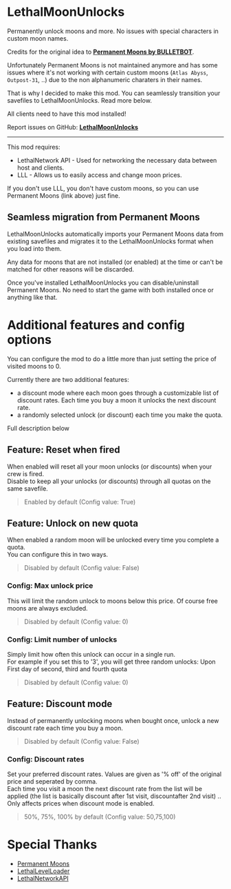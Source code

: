 # LethalMoonUnlocks

Permanently unlock moons and more. No issues with special characters in custom moon names.

Credits for the original idea to [**Permanent Moons by BULLETBOT**](https://thunderstore.io/c/lethal-company/p/BULLETBOT/Permanent_Moons/).

Unfortunately Permanent Moons is not maintained anymore and has some issues where it's not working with certain custom moons (`Atlas Abyss`, `Outpost-31`, ..) due to the non alphanumeric charaters in their names.

That is why I decided to make this mod. You can seamlessly transition your savefiles to LethalMoonUnlocks. Read more below.

All clients need to have this mod installed!

Report issues on GitHub: [**LethalMoonUnlocks**](https://github.com/YoBii/LethalMoonUnlocks)

---
This mod requires:
- LethalNetwork API - Used for networking the necessary data between host and clients.
- LLL - Allows us to easily access and change moon prices.

If you don't use LLL, you don't have custom moons, so you can use Permanent Moons (link above) just fine.

## Seamless migration from Permanent Moons
LethalMoonUnlocks automatically imports your Permanent Moons data from existing savefiles and migrates it to the LethalMoonUnlocks format when you load into them.

Any data for moons that are not installed (or enabled) at the time or can't be matched for other reasons will be discarded.

Once you've installed LethalMoonUnlocks you can disable/uninstall Permanent Moons. No need to start the game with both installed once or anything like that.

# Additional features and config options
You can configure the mod to do a little more than just setting the price of visited moons to 0.  

Currently there are two additional features:
- a discount mode where each moon goes through a customizable list of discount rates. Each time you buy a moon it unlocks the next discount rate.
- a randomly selected unlock (or discount) each time you make the quota.

Full description below

## Feature: Reset when fired

When enabled will reset all your moon unlocks (or discounts) when your crew is fired.  
Disable to keep all your unlocks (or discounts) through all quotas on the same savefile.
> Enabled by default (Config value: True)

## Feature: Unlock on new quota  
When enabled a random moon will be unlocked every time you complete a quota.  
You can configure this in two ways. 
> Disabled by default (Config value: False)


### Config: Max unlock price  
This will limit the random unlock to moons below this price. Of course free moons are always excluded.
> Disabled by default (Config value: 0)


### Config: Limit number of unlocks  
Simply limit how often this unlock can occur in a single run.  
For example if you set this to '3', you will get three random unlocks: Upon First day of second, third and fourth quota
> Disabled by default (Config value: 0)


## Feature: Discount mode  
Instead of permanently unlocking moons when bought once, unlock a new discount rate each time you buy a moon.
> Disabled by default (Config value: False)


### Config: Discount rates
Set your preferred discount rates. Values are given as '% off' of the original price and seperated by comma.  
Each time you visit a moon the next discount rate from the list will be applied (the list is basically discount after 1st visit, discountafter 2nd visit) ..  
Only affects prices when discount mode is enabled.
> 50%, 75%, 100% by default (Config value: 50,75,100)

# Special Thanks

* [Permanent Moons](https://thunderstore.io/c/lethal-company/p/BULLETBOT/Permanent_Moons/)
* [LethalLevelLoader](https://thunderstore.io/c/lethal-company/p/IAmBatby/LethalLevelLoader/)
* [LethalNetworkAPI](https://thunderstore.io/c/lethal-company/p/xilophor/LethalNetworkAPI/)